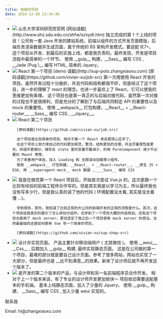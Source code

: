 ```yaml
---
title: 我做的项目
date: 2016-12-08 13:34:40
---
```

<ul class="my-projects-list" >

  <li class="my-project-item" >
    <img src="../images/shangdong.png" class="my-project-img big-img" />
      山东大学深圳研究院官网
      [网站请戳](http://www.shz.sdu.edu.cn/shfw/szxydt.htm)
      独立完成的第 1 个上线的项目！公司有一套 Java 开发的建站系统，前端以组件的方式开发页面模版，后端负责渲染数据并生成页面，属于传统的 BS 架构开发模式。要适配 IE7+。
      这个项目从开发、到最后的实施上线，都是我负责的。最终发现，开发是项目流程中最简单的一个环节。
      使用 __gulp__ 构建，__Sass__ 编写 CSS , __Jade (Pug )__ 编写 HTML, 简单的 Jquery。
  </li>
  <li class="my-project-item" >
    <img src="../images/sup-polo.png" class="my-project-img" />
      React 第一个项目
      [demo 请戳](http://sup-polo.zhangxiaoxu.com)
      [原码请戳](https://github.com/vivian-xu/job-src)
      第一次用使用 React 开发的项目。虽然开发过程十分曲折，并且代码和结构都很不好，但是经过了这个项目，进一步的理解了 react 的理念。也进一步喜欢上了 React，它可以使我的思维更加有条理。
      这个项目也是第一真正的与后端对接代码，虽然第一次对接的过程也不是很顺利，但是充分的了解到了与后端共同制定 API 的重要性以及 mock 的重要性。
      使用 __webpack__ 打包构建，__React__ + __React-router__, __Sass__ 编写 CSS , __Jquery__。
  </li>
  <li class="my-project-item">
    <img src="../images/job.png" class="my-project-img" />
      React 第二个项目

      [原码请戳](https://github.com/vivian-xu/job-src)

      这个项目是比较简单的项目，相对于第一个 React 来说更得心应手了。
      在这个项目上努力使自己的代码更加规范，整洁，结构更加的合理，并且尽量使性能更优。将组件更细分，储存在 state 里的变量尽量减少，利用 PureComponent 减少不必要的 Mount 等等。
      为了改善用户体验，加入 Loading 和 无限滚动加载等小组件。
      使用 __webpack__ 打包构建，__React__ + __React-router__, __原生 JS + ES6, 用 __superagent-mock__ mock 数据 ,____Sass__ 编写 CSS
  </li>
  <li class="my-project-item">
    <img src="../images/sup-shop.jpeg" class="my-project-img" />
      我是在做完第一个 React 项目后，开始首次尝试 Vue.js 的。这次是跟一个比较有经验的前端工程师合作写的。但是其实我是以学习为主，所以最终我也没有写多少行，但是我认真的读了他的代码 ( 环境配置没太看, 其实是没太看懂 ...)。

      学到很多，首先，我知道了比较正规的大公司的前端开发的正规的流程是什么。其次，这个项目给我真实的展示了怎么样划分组件。也学到了一个项目大概的内容规划。还有这个项目也是用了 mock server，更加坚定了我之后一个项目使用 mock server 的想法。当然最基础的还是如何使用 Vue 写一个简单的项目。

      [原码请戳](https://github.com/vivian-xu/sup-shop-src)
  </li>
  <li class="my-project-item" >
    <img src="../images/guoguo.png" class="my-project-img" />
      设计并实现页面。
      产品主要针对移动端用户 ( 尤其微信 )。
      使用 __weui__, __Css__ , 后期加入 __gulp__ 构建,  最终实现静态页面。
      这是在公司做的第一个项目，最难的部分就是要自己设计页面。参考了很多网站，网站也实现了一大部分，但是最终也是 __达不到满意__的效果。新来了设计师后就不再开发这个版本了。
  </li>
  <li class="my-project-item" >
    <img src="../images/guoguo_sample.png" class="my-project-img" />
      是开发的第二个版本的产品，与设计师和另一名前端程序员合作开发。
      相对于上一个版本来说，有了专业的设计师开发更加愉快～
      项目依旧需要适配基本的手机端。
      基本上纯静态页面，加入了少量的 Jquery。
      使用 __gulp__ 构建， __Sass__ 编写 CSS , 加入少量 weui 实现的。
  </li>
</ul>

<p>
  联系我
</p>
<p>
  Email: hi@zhangxiaoxu.com

</p>

